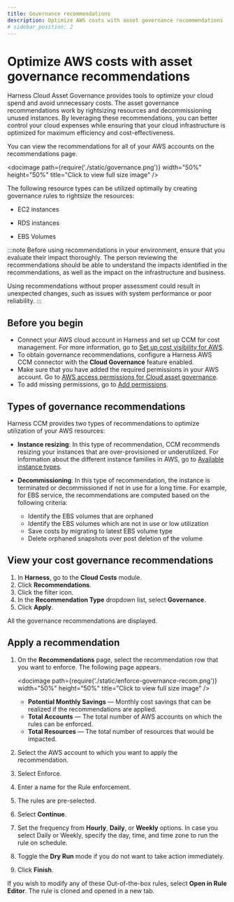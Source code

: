 ```yaml
---
title: Governance recommendations
description: Optimize AWS costs with asset governance recommendations
# sidebar_position: 2
---
```


# Optimize AWS costs with asset governance recommendations

Harness Cloud Asset Governance provides tools to optimize your cloud spend and avoid unnecessary costs. The asset governance recommendations work by rightsizing resources and decommissioning unused instances. By leveraging these recommendations, you can better control your cloud expenses while ensuring that your cloud infrastructure is optimized for maximum efficiency and cost-effectiveness.

You can view the recommendations for all of your AWS accounts on the recommendations page.

   <docimage path={require('./static/governance.png')} width="50%" height="50%" title="Click to view full size image" />

The following resource types can be utilized optimally by creating governance rules to rightsize the resources:

- EC2 instances

- RDS instances 

- EBS Volumes 

:::note
Before using recommendations in your environment, ensure that you evaluate their impact thoroughly. The person reviewing the recommendations should be able to understand the impacts identified in the recommendations, as well as the impact on the infrastructure and business.

Using recommendations without proper assessment could result in unexpected changes, such as issues with system performance or poor reliability.
:::

## Before you begin

* Connect your AWS cloud account in Harness and set up CCM for cost management. For more information, go to [Set up cost visibility for AWS](../../2-getting-started-ccm/4-set-up-cloud-cost-management/set-up-cost-visibility-for-aws.md).
* To obtain governance recommendations, configure a Harness AWS CCM connector with the **Cloud Governance** feature enabled.
* Make sure that you have added the required permissions in your AWS account. Go to [AWS access permissions for Cloud asset governance](../../2-getting-started-ccm/4-set-up-cloud-cost-management/set-up-cost-visibility-for-aws.md#cloud-asset-governance-rules).
* To add missing permissions, go to [Add permissions](../../2-getting-started-ccm/4-set-up-cloud-cost-management/set-up-cost-visibility-for-aws.md#add-permissions).


## Types of governance recommendations

Harness CCM provides two types of recommendations to optimize utilization of your AWS resources:

* **Instance resizing**: In this type of recommendation, CCM recommends resizing your instances that are over-provisioned or underutilized. For information about the different instance families in AWS, go to [Available instance types](https://docs.aws.amazon.com/AWSEC2/latest/WindowsGuide/instance-types.html#AvailableInstanceTypes). 

* **Decommissioning**: In this type of recommendation, the instance is terminated or decommissioned if not in use for a long time. For example, for EBS service, the recommendations are computed based on the following criteria:

  - Identify the EBS volumes that are orphaned
  - Identify the EBS volumes which are not in use or low utilization
  - Save costs by migrating to latest EBS volume type 
  - Delete orphaned snapshots over post deletion of the volume
 
## View your cost governance recommendations

1. In **Harness**, go to the **Cloud Costs** module.
2. Click **Recommendations**.
3. Click the filter icon.
4. In the **Recommendation Type** dropdown list, select **Governance**.
5. Click **Apply**. 

  All the governance recommendations are displayed.   

## Apply a recommendation

1. On the **Recommendations** page, select the recommendation row that you want to enforce. The following page appears.

    <docimage path={require('./static/enforce-governance-recom.png')} width="50%" height="50%" title="Click to view full size image" />

    * **Potential Monthly Savings** — Monthly cost savings that can be realized if the recommendations are applied.
    * **Total Accounts** — The total number of AWS accounts on which the rules can be enforced.
    * **Total Resources** — The total number of resources that would be impacted.
2. Select the AWS account to which you want to apply the recommendation.
3. Select Enforce.
4. Enter a name for the Rule enforcement.
5. The rules are pre-selected.
6. Select **Continue**.
7. Set the frequency from **Hourly**, **Daily**, or **Weekly** options. In case you select Daily or Weekly, specify the day, time, and time zone to run the rule on schedule.
8. Toggle the **Dry Run** mode if you do not want to take action immediately.
9. Click **Finish**. 
   
If you wish to modify any of these Out-of-the-box rules, select **Open in Rule Editor**.
  The rule is cloned and opened in a new tab.
